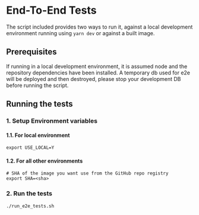 # End-To-End Tests

The script included provides two ways to run it, 
against a local development environment running 
using `yarn dev` or against a built image.

## Prerequisites

If running in a local development environment, it is assumed 
node and the repository dependencies have been installed. 
A temporary db used for e2e will be deployed and then destroyed, 
please stop your development DB before running the script.

## Running the tests

### 1. Setup Environment variables
#### 1.1. For local environment

```shell
export USE_LOCAL=Y
```

#### 1.2. For all other environments
```shell
# SHA of the image you want use from the GitHub repo registry
export SHA=<sha>
```

### 2. Run the tests

```shell
./run_e2e_tests.sh
```

